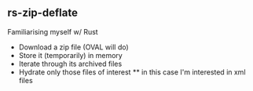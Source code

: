 ## rs-zip-deflate

Familiarising myself w/ Rust

* Download a zip file (OVAL will do)
* Store it (temporarily) in memory
* Iterate through its archived files
* Hydrate only those files of interest
** in this case I'm interested in xml files
